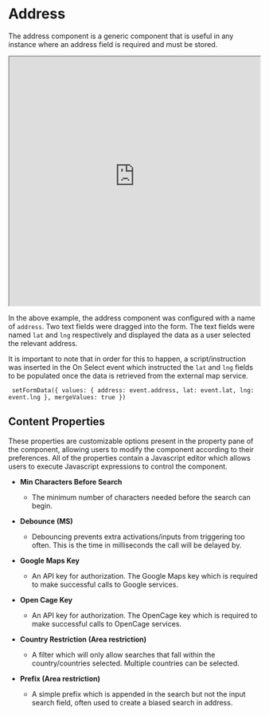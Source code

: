 # Address

The address component is a generic component that is useful in any instance where an address field is required and must be stored.

<iframe width="100%" height="500" src="https://pd-docs-adminportal-test.shesha.dev/shesha/forms-designer/?id=d1a61bc8-6960-4426-9e00-b0637f39d8b1" title="Address Component" ></iframe>

In the above example, the address component was configured with a name of `address`. Two text fields were dragged into the form. The text fields were named `lat` and `lng` respectively and displayed the data as a user selected the relevant address.

It is important to note that in order for this to happen, a script/instruction was inserted in the On Select event which instructed the `lat` and `lng` fields to be populated once the data is retrieved from the external map service.

`
setFormData({
  values: {
    address: event.address,
    lat: event.lat,
    lng: event.lng
  },
  mergeValues: true
})`

## Content Properties

These properties are customizable options present in the property pane of the component, allowing users to modify the component according to their preferences. All of the properties contain a Javascript editor which allows users to execute Javascript expressions to control the component.

- **Min Characters Before Search**

  - The minimum number of characters needed before the search can begin.

- **Debounce (MS)**

  - Debouncing prevents extra activations/inputs from triggering too often. This is the time in milliseconds the call will be delayed by.

- **Google Maps Key**

  - An API key for authorization. The Google Maps key which is required to make successful calls to Google services.

- **Open Cage Key**

  - An API key for authorization. The OpenCage key which is required to make successful calls to OpenCage services.

- **Country Restriction (Area restriction)**

  - A filter which will only allow searches that fall within the country/countries selected. Multiple countries can be selected.

- **Prefix (Area restriction)**
  - A simple prefix which is appended in the search but not the input search field, often used to create a biased search in address.

```

```
